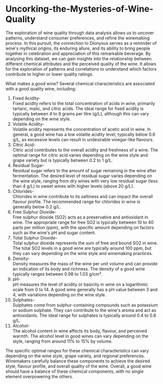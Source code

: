 # Uncorking-the-Mysteries-of-Wine-Quality
The exploration of wine quality through data analysis allows us to uncover 
patterns, understand consumer preferences, and refine the winemaking 
process. In this pursuit, the connection to Dionysus serves as a reminder of 
wine's mythical origins, its enduring allure, and its ability to bring people 
together in celebration and appreciation of this remarkable beverage.
By analysing this dataset, we can gain insights into the relationship between 
different chemical attributes and the perceived quality of the wine. It allows 
for the exploration of patterns and correlations to understand which factors 
contribute to higher or lower quality ratings.

What makes a good wine?
Several chemical characteristics are associated with a good quality wine, including:
1. Fixed Acidity- <br /> Fixed acidity refers to the total concentration of acids in wine, primarily tartaric, malic, and citric acids. The ideal range for fixed acidity is typically between 4 to 8 grams per litre (g/L), although this can vary depending on the wine style.
2. Volatile Acidity- <br /> Volatile acidity represents the concentration of acetic acid in wine. In general, a good wine has a low volatile acidity level, typically below 0.6 g/L, as excessive levels can result in undesirable vinegar-like flavours.
3. Citric Acid-  <br /> Citric acid contributes to the overall acidity and freshness of a wine. The optimal range for citric acid varies depending on the wine style and grape variety but is typically between 0.2 to 1 g/L.
4. Residual Sugar- <br />  Residual sugar refers to the amount of sugar remaining in the wine after fermentation. The desired level of residual sugar varies depending on the wine style, ranging from dry wines with very low residual sugar (less than 4 g/L) to sweet wines with higher levels (above 20 g/L).
5. Chlorides-  <br /> Chlorides in wine contribute to its saltiness and can impact the overall flavour profile. The recommended range for chlorides in wine is generally below 0.2 g/L.
6. Free Sulphur Dioxide- <br />  Free sulphur dioxide (SO2) acts as a preservative and antioxidant in wine. The appropriate range for free SO2 is typically between 10 to 40 parts per million (ppm), with the specific amount depending on factors such as the wine's pH and sugar content.
7. Total Sulphur Dioxide- <br /> Total sulphur dioxide represents the sum of free and bound SO2 in wine. The total SO2 levels in a good wine are typically around 100 ppm, but they can vary depending on the wine style and winemaking practices.
8. Density- <br /> Density measures the mass of the wine per unit volume and can provide an indication of its body and richness. The density of a good wine typically ranges between 0.98 to 1.03 g/cm³.
9. pH- <br /> pH measures the level of acidity or basicity in wine on a logarithmic scale from 0 to 14. A good wine generally has a pH value between 3 and 4, with variations depending on the wine style.
10. Sulphates- <br /> Sulphates come from sulphur-containing compounds such as potassium or sodium sulphate. They can contribute to the wine's aroma and act as antioxidants. The ideal range for sulphates is typically around 0.4 to 0.8 g/L.
11. Alcohol- <br /> The alcohol content in wine affects its body, flavour, and perceived warmth. The alcohol level in good wines can vary depending on the style, ranging from around 11% to 15% by volume.

The specific optimal ranges for these chemical characteristics can vary depending on the wine style, grape variety, and regional preferences. Winemakers carefully balance these components to achieve the desired style, flavour profile, and overall quality of the wine. Overall, a good wine should have a balance of these chemical components, with no single element overpowering the others.  

